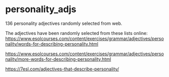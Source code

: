 # personality_adjs
136 personality adjectives randomly selected from web.

The adjectives have been randomly selected from these lists online:
https://www.esolcourses.com/content/exercises/grammar/adjectives/personality/words-for-describing-personality.html

https://www.esolcourses.com/content/exercises/grammar/adjectives/personality/more-words-for-describing-personality.html

https://7esl.com/adjectives-that-describe-personality/
